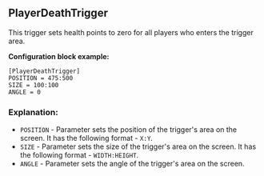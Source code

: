  ## PlayerDeathTrigger

 This trigger sets health points to zero for all players who enters the trigger area.

 **Configuration block example:**

    [PlayerDeathTrigger]
    POSITION = 475:500
    SIZE = 100:100
    ANGLE = 0

 ### Explanation:

 * `POSITION` - Parameter sets the position of the trigger's area on the screen. It has the following format - `X:Y`.
 * `SIZE` - Parameter sets the size of the trigger's area on the screen. It has the following format - `WIDTH:HEIGHT`.
 * `ANGLE` - Parameter sets the angle of the trigger's area on the screen.